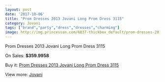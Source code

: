 ```yaml
---
layout: post
date: '2017-10-06'
title: "Prom Dresses 2013 Jovani Long Prom Dress 3115"
category: Jovani
tags: ["brand","party","dress","dresses","charming"]
image: http://img.princessan.com/6837-thickbox_default/prom-dresses-2013-jovani-long-prom-dress-3115.jpg
---
```

Prom Dresses 2013 Jovani Long Prom Dress 3115

On Sales: **$359.9958**
<a href="https://www.princessan.com/en/jovani/3089-prom-dresses-2013-jovani-long-prom-dress-3115.html"><amp-img layout="responsive" width="600" height="600" src="//img.princessan.com/6837-thickbox_default/prom-dresses-2013-jovani-long-prom-dress-3115.jpg" alt="Prom Dresses 2013 Jovani Long Prom Dress 3115 0" /></a>
<a href="https://www.princessan.com/en/jovani/3089-prom-dresses-2013-jovani-long-prom-dress-3115.html"><amp-img layout="responsive" width="600" height="600" src="//img.princessan.com/6840-thickbox_default/prom-dresses-2013-jovani-long-prom-dress-3115.jpg" alt="Prom Dresses 2013 Jovani Long Prom Dress 3115 1" /></a>
<a href="https://www.princessan.com/en/jovani/3089-prom-dresses-2013-jovani-long-prom-dress-3115.html"><amp-img layout="responsive" width="600" height="600" src="//img.princessan.com/6839-thickbox_default/prom-dresses-2013-jovani-long-prom-dress-3115.jpg" alt="Prom Dresses 2013 Jovani Long Prom Dress 3115 2" /></a>
<a href="https://www.princessan.com/en/jovani/3089-prom-dresses-2013-jovani-long-prom-dress-3115.html"><amp-img layout="responsive" width="600" height="600" src="//img.princessan.com/6838-thickbox_default/prom-dresses-2013-jovani-long-prom-dress-3115.jpg" alt="Prom Dresses 2013 Jovani Long Prom Dress 3115 3" /></a>

Buy it: [Prom Dresses 2013 Jovani Long Prom Dress 3115](https://www.princessan.com/en/jovani/3089-prom-dresses-2013-jovani-long-prom-dress-3115.html "Prom Dresses 2013 Jovani Long Prom Dress 3115")

View more: [Jovani](https://www.princessan.com/en/26-jovani "Jovani")